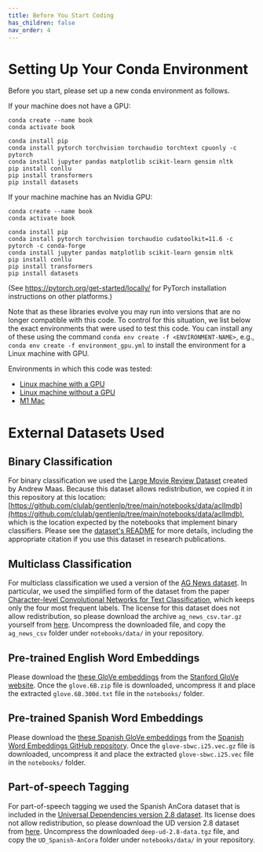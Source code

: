 ```yaml
---
title: Before You Start Coding
has_children: false
nav_order: 4
---
```


# Setting Up Your Conda Environment

Before you start, please set up a new conda environment as follows.

If your machine does not have a GPU:

```
conda create --name book
conda activate book

conda install pip
conda install pytorch torchvision torchaudio torchtext cpuonly -c pytorch
conda install jupyter pandas matplotlib scikit-learn gensim nltk
pip install conllu
pip install transformers
pip install datasets
```

If your machine machine has an Nvidia GPU:
```
conda create --name book
conda activate book

conda install pip
conda install pytorch torchvision torchaudio cudatoolkit=11.6 -c pytorch -c conda-forge
conda install jupyter pandas matplotlib scikit-learn gensim nltk
pip install conllu
pip install transformers
pip install datasets
```
(See https://pytorch.org/get-started/locally/ for PyTorch installation instructions on other platforms.)

Note that as these libraries evolve you may run into versions that are no longer compatible with this code. To control for this situation, we list below the exact environments that were used to test this code. You can install any of these using the command `conda env create -f <ENVIRONMENT-NAME>`, e.g., `conda env create -f environment_gpu.yml` to install the environment for a Linux machine with GPU.

Environments in which this code was tested:
- [Linux machine with a GPU](https://github.com/clulab/gentlenlp/blob/main/notebooks/environment_gpu.yml)
- [Linux machine without a GPU](https://github.com/clulab/gentlenlp/blob/main/notebooks/environment_cpu.yml)
- [M1 Mac](https://github.com/clulab/gentlenlp/blob/main/notebooks/environment_mac.yml)

# External Datasets Used 

## Binary Classification

For binary classification we used the [Large Movie Review Dataset](https://ai.stanford.edu/~amaas/data/sentiment/) created by Andrew Maas. Because this dataset allows redistribution, we copied it in this repository at this location: [https://github.com/clulab/gentlenlp/tree/main/notebooks/data/aclImdb](https://github.com/clulab/gentlenlp/tree/main/notebooks/data/aclImdb), which is the location expected by the notebooks that implement binary classifiers. Please see the [dataset's README](https://github.com/clulab/gentlenlp/blob/main/notebooks/data/aclImdb/README) for more details, including the appropriate citation if you use this dataset in research publications. 

## Multiclass Classification

For multiclass classification we used a version of the [AG News dataset](http://groups.di.unipi.it/~gulli/AG_corpus_of_news_articles.html). In particular, we used the simplified form of the dataset from the paper [Character-level Convolutional Networks for Text Classification](https://proceedings.neurips.cc/paper/2015/file/250cf8b51c773f3f8dc8b4be867a9a02-Paper.pdf), which keeps only the four most frequent labels. The license for this dataset does not allow redistribution, so please download the archive `ag_news_csv.tar.gz` yourself from [here](https://drive.google.com/drive/u/0/folders/0Bz8a_Dbh9Qhbfll6bVpmNUtUcFdjYmF2SEpmZUZUcVNiMUw1TWN6RDV3a0JHT3kxLVhVR2M?resourcekey=0-TLwzfR2O-D2aPitmn5o9VQ). Uncompress the downloaded file, and copy the `ag_news_csv` folder under `notebooks/data/` in your repository.

## Pre-trained English Word Embeddings

Please download the [these GloVe embeddings](https://nlp.stanford.edu/data/glove.6B.zip) from the [Stanford GloVe website](https://nlp.stanford.edu/projects/glove/). Once the `glove.6B.zip` file is downloaded, uncompress it and place the extracted `glove.6B.300d.txt` file in the `notebooks/` folder.

## Pre-trained Spanish Word Embeddings

Please download the [these Spanish GloVe embeddings](http://dcc.uchile.cl/~jperez/word-embeddings/glove-sbwc.i25.vec.gz) from the [Spanish Word Embeddings GitHub repository](https://github.com/dccuchile/spanish-word-embeddings). Once the `glove-sbwc.i25.vec.gz` file is downloaded, uncompress it and place the extracted `glove-sbwc.i25.vec` file in the `notebooks/` folder.

## Part-of-speech Tagging

For part-of-speech tagging we used the Spanish AnCora dataset that is included in the 
[Universal Dependencies version 2.8 dataset](https://lindat.mff.cuni.cz/repository/xmlui/bitstream/handle/11234/1-3720/deep-ud-2.8-data.tgz?sequence=1&isAllowed=y). Its license does not allow redistribution, so please download the UD version 2.8 dataset from [here](https://lindat.mff.cuni.cz/repository/xmlui/bitstream/handle/11234/1-3720/deep-ud-2.8-data.tgz?sequence=1&isAllowed=y). Uncompress the downloaded `deep-ud-2.8-data.tgz` file, and copy the `UD_Spanish-AnCora` folder under `notebooks/data/` in your repository.








